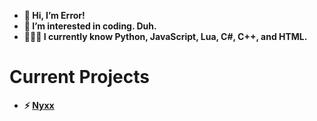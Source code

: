 - **👋 Hi, I’m Error!**
- **👀 I’m interested in coding. Duh.**
- **👨🏻‍💻 I currently know Python, JavaScript, Lua, C#, C++, and HTML.**

# Current Projects
- **⚡ [Nyxx](https://www.github.com/ThatError404/Nyxx)**
